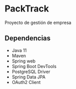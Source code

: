 # PackTrack
 Proyecto de  gestión de empresa

## Dependencias
- Java 11
- Maven 
- Spring web
- Spring Boot DevTools 
- PostgreSQL Driver 
- Spring Data JPA
- OAuth2 Client 